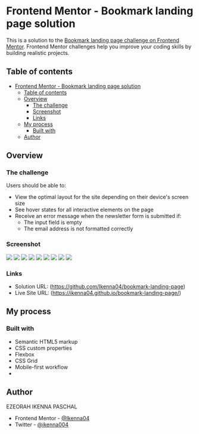 # Frontend Mentor - Bookmark landing page solution

This is a solution to the
[Bookmark landing page challenge on Frontend Mentor](https://www.frontendmentor.io/challenges/bookmark-landing-page-5d0b588a9edda32581d29158).
Frontend Mentor challenges help you improve your coding skills by building
realistic projects.

## Table of contents

- [Frontend Mentor - Bookmark landing page solution](#frontend-mentor---bookmark-landing-page-solution)
  - [Table of contents](#table-of-contents)
  - [Overview](#overview)
    - [The challenge](#the-challenge)
    - [Screenshot](#screenshot)
    - [Links](#links)
  - [My process](#my-process)
    - [Built with](#built-with)
  - [Author](#author)

## Overview

### The challenge

Users should be able to:

- View the optimal layout for the site depending on their device's screen size
- See hover states for all interactive elements on the page
- Receive an error message when the newsletter form is submitted if:
  - The input field is empty
  - The email address is not formatted correctly

### Screenshot

![](screen-shots/Screenshot%202024-05-17%20at%2000-49-09%20Bookmark%20Landing%20Page.png)
![](screen-shots/Screenshot%202024-05-17%20at%2000-49-25%20Bookmark%20Landing%20Page.png)
![](screen-shots/Screenshot%202024-05-17%20at%2000-49-44%20Bookmark%20Landing%20Page.png)
![](screen-shots/Screenshot%202024-05-17%20at%2000-50-35%20Bookmark%20Landing%20Page.png)
![](screen-shots/Screenshot%202024-05-17%20at%2000-50-49%20Bookmark%20Landing%20Page.png)
![](screen-shots/Screenshot%202024-05-17%20at%2000-51-29%20Bookmark%20Landing%20Page.png)
![](screen-shots/Screenshot%202024-05-17%20at%2000-51-44%20Bookmark%20Landing%20Page.png)
![](screen-shots/Screenshot%202024-05-17%20at%2000-52-09%20Bookmark%20Landing%20Page.png)
![](screen-shots/Screenshot%202024-05-17%20at%2000-52-27%20Bookmark%20Landing%20Page.png)

### Links

- Solution URL: (https://github.com/Ikenna04/bookmark-landing-page)
- Live Site URL: (https://ikenna04.github.io/bookmark-landing-page/)

## My process

### Built with

- Semantic HTML5 markup
- CSS custom properties
- Flexbox
- CSS Grid
- Mobile-first workflow
-

## Author

EZEORAH IKENNA PASCHAL

<!-- - Website - [Add your name here](https://www.your-site.com) -->

- Frontend Mentor - [@Ikenna04](https://www.frontendmentor.io/profile/Ikenna04)
- Twitter - [@ikenna004](https://www.twitter.com/ikenna004)
